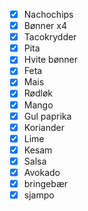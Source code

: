 - [x] Nachochips
- [x] Bønner x4
- [x] Tacokrydder
- [x] Pita
- [x] Hvite bønner
- [x] Feta
- [x] Mais
- [x] Rødløk
- [x] Mango
- [x] Gul paprika
- [x] Koriander
- [x] Lime
- [x] Kesam
- [x] Salsa
- [x] Avokado
- [x] bringebær
- [x] sjampo